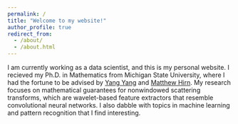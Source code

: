 ```yaml
---
permalink: /
title: "Welcome to my website!"
author_profile: true
redirect_from: 
  - /about/
  - /about.html
---
```


I am currently working as a data scientist, and this is my personal website. I recieved my Ph.D. in Mathematics from Michigan State University, where I had the fortune to be advised by [Yang Yang](https://sites.google.com/view/dr-yang-yang/home) and [Matthew Hirn](https://matthewhirn.com). My research focuses on mathematical guarantees for nonwindowed scattering transforms, which are wavelet-based feature extractors that resemble convolutional neural networks. I also dabble with topics in machine learning and pattern recognition that I find interesting. 
